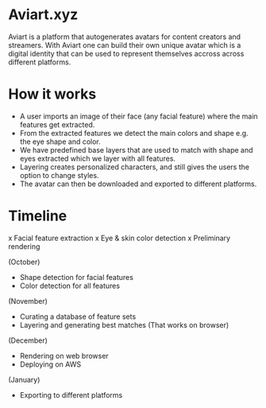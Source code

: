 # Aviart.xyz

Aviart is a platform that autogenerates avatars for content creators and streamers. With Aviart one can build their own unique avatar which is a digital identity that can be used to represent themselves accross across different platforms. 

# How it works

- A user imports an image of their face (any facial feature) where the main features get extracted. 
- From the extracted features we detect the main colors and shape e.g. the eye shape and color.
- We have predefined base layers that are used to match with shape and eyes extracted which we layer with all features.
- Layering creates personalized characters, and still gives the users the option to change styles.
- The avatar can then be downloaded and exported to different platforms.



# Timeline

x Facial feature extraction 
x Eye & skin color detection
x Preliminary rendering

(October)
- Shape detection for facial features 
- Color detection for all features


(November)
- Curating a database of feature sets
- Layering and generating best matches (That works on browser)


(December)
- Rendering on web browser
- Deploying on AWS


(January)
- Exporting to different platforms
